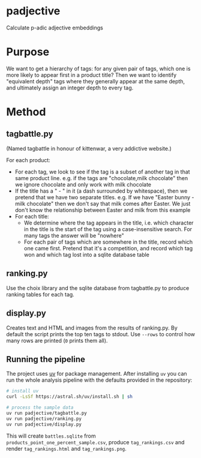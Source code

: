 # padjective

Calculate p-adic adjective embeddings

# Purpose

We want to get a hierarchy of tags: for any given pair of tags, which one is more likely to appear first in a product title? Then we want to identify "equivalent depth"
tags where they generally appear at the same depth, and ultimately assign an integer depth to every tag.

# Method

## tagbattle.py

(Named tagbattle in honour of kittenwar, a very addictive website.)

For each product:
 - For each tag, we look to see if the tag is a subset of another tag in that same product line. e.g. if the tags are "chocolate,milk chocolate" then we ignore chocolate
   and only work with milk chocolate
 - If the title has a " - " in it (a dash surrounded by whitespace), then we pretend that we have two separate titles. e.g. If we have "Easter bunny - milk chocolate" 
   then we don't say that milk comes after Easter. We just don't know the relationship between Easter and milk from this example
 - For each title:
   - We determine where the tag appears in the title, i.e. which character in the title is the start of the tag using a case-insensitive search. For many tags the answer
     will be "nowhere"
   - For each pair of tags which are somewhere in the title, record which one came first. Pretend that it's a competition, and record which tag won and which tag lost into
     a sqlite database table

## ranking.py
 
Use the choix library and the sqlite database from tagbattle.py to produce ranking tables for each tag.

## display.py

Creates text and HTML and images from the results of ranking.py. By default the
script prints the top ten tags to stdout. Use ``--rows`` to control how many
rows are printed (``0`` prints them all).

## Running the pipeline

The project uses [uv](https://github.com/astral-sh/uv) for package management.
After installing ``uv`` you can run the whole analysis pipeline with the
defaults provided in the repository:

```bash
# install uv
curl -LsSf https://astral.sh/uv/install.sh | sh

# process the sample data
uv run padjective/tagbattle.py
uv run padjective/ranking.py
uv run padjective/display.py
```

This will create ``battles.sqlite`` from ``products_point_one_percent_sample.csv``,
produce ``tag_rankings.csv`` and render ``tag_rankings.html`` and
``tag_rankings.png``.

    
